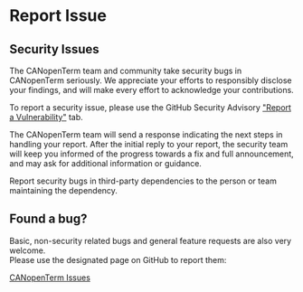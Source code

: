 # Report Issue

## Security Issues

The CANopenTerm team and community take security bugs in CANopenTerm seriously.
We appreciate your efforts to responsibly disclose your findings, and will
make every effort to acknowledge your contributions.

To report a security issue, please use the GitHub Security Advisory
["Report a Vulnerability"](https://github.com/CANopenTerm/CANopenTerm/security/advisories/new)
tab.

The CANopenTerm team will send a response indicating the next steps in handling
your report.  After the initial reply to your report, the security team will keep
you informed of the progress towards a fix and full announcement, and may ask for
additional information or guidance.

Report security bugs in third-party dependencies to the person or team maintaining
the dependency.

## Found a bug?

Basic, non-security related bugs and general feature requests are also very welcome.  
Please use the designated page on GitHub to report them:

[CANopenTerm Issues](https://github.com/CANopenTerm/CANopenTerm/issues)
